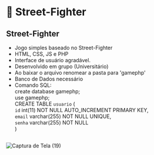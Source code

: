 # :boxing_glove: Street-Fighter

##  Street-Fighter  
- Jogo simples baseado no Street-Fighter
- HTML, CSS, JS e PHP
- Interface de usuário agradável.
- Desenvolvido em grupo (Universitário)
- Ao baixar o arquivo renomear a pasta para 'gamephp'
- Banco de Dados necessário
- Comando SQL:
<br>create database gamephp;
<br>use gamephp;
<br>CREATE TABLE `usuario` (
<br>`id` int(11) NOT NULL AUTO_INCREMENT PRIMARY KEY,
<br>`email` varchar(255) NOT NULL UNIQUE,
<br>`senha` varchar(255) NOT NULL
<br>)
##
![Captura de Tela (19)](https://github.com/KenzoSant/Street-Fighter/assets/83035443/3142d9dd-75a8-408e-9c9e-c9239a8bed2c)

